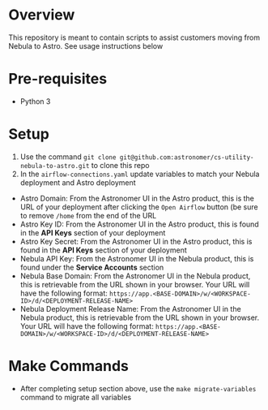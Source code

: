 # Overview
This repository is meant to contain scripts to assist customers moving from Nebula to Astro. See usage instructions below

# Pre-requisites
- Python 3

# Setup
  1. Use the command `git clone git@github.com:astronomer/cs-utility-nebula-to-astro.git` to clone this repo
  2. In the `airflow-connections.yaml` update variables to match your Nebula deployment and Astro deployment
 
  - Astro Domain: From the Astronomer UI in the Astro product, this is the URL of your deployment after clicking the `Open Airflow` button (be sure to remove `/home` from the end of the URL
  - Astro Key ID: From the Astronomer UI in the Astro product, this is found in the **API Keys** section of your deployment
  - Astro Key Secret: From the Astronomer UI in the Astro product, this is found in the **API Keys** section of your deployment
  - Nebula API Key: From the Astronomer UI in the Nebula product, this is found under the **Service Accounts** section
  - Nebula Base Domain: From the Astronomer UI in the Nebula product, this is retrievable from the URL shown in your browser. Your URL will have the following format: `https://app.<BASE-DOMAIN>/w/<WORKSPACE-ID>/d/<DEPLOYMENT-RELEASE-NAME>`
  - Nebula Deployment Release Name: From the Astronomer UI in the Nebula product, this is retrievable from the URL shown in your browser. Your URL will have the following format: `https://app.<BASE-DOMAIN>/w/<WORKSPACE-ID>/d/<DEPLOYMENT-RELEASE-NAME>`

# Make Commands
- After completing setup section above, use the `make migrate-variables` command to migrate all variables
